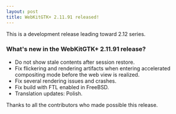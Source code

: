 ```yaml
---
layout: post
title: WebKitGTK+ 2.11.91 released!
---
```


This is a development release leading toward 2.12 series.

### What's new in the WebKitGTK+ 2.11.91 release?

 - Do not show stale contents after session restore.
 - Fix flickering and rendering artifacts when entering accelerated compositing mode
   before the web view is realized.
 - Fix several rendering issues and crashes.
 - Fix build with FTL enabled in FreeBSD.
 - Translation updates: Polish.

Thanks to all the contributors who made possible this release.
